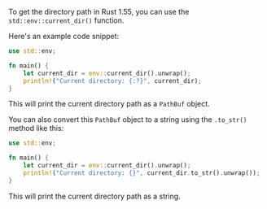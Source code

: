 To get the directory path in Rust 1.55, you can use the `std::env::current_dir()` function.

Here's an example code snippet:

```rust
use std::env;

fn main() {
    let current_dir = env::current_dir().unwrap();
    println!("Current directory: {:?}", current_dir);
}
```

This will print the current directory path as a `PathBuf` object. 

You can also convert this `PathBuf` object to a string using the `.to_str()` method like this:

```rust
use std::env;

fn main() {
    let current_dir = env::current_dir().unwrap();
    println!("Current directory: {}", current_dir.to_str().unwrap());
}
```

This will print the current directory path as a string.
